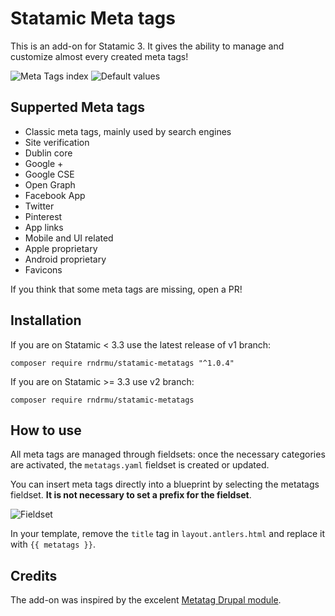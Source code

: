 # Statamic Meta tags

This is an add-on for Statamic 3. It gives the ability to manage and customize almost every created meta tags!

![Meta Tags index](https://web.giovannibuffa.it/github/statamic_metatags_01.png)
![Default values](https://web.giovannibuffa.it/github/statamic_metatags_02.png)

## Supperted Meta tags

- Classic meta tags, mainly used by search engines
- Site verification
- Dublin core
- Google +
- Google CSE
- Open Graph
- Facebook App
- Twitter
- Pinterest
- App links
- Mobile and UI related
- Apple proprietary
- Android proprietary
- Favicons

If you think that some meta tags are missing, open a PR!

## Installation

If you are on Statamic < 3.3 use the latest release of v1 branch:

```composer require rndrmu/statamic-metatags "^1.0.4"```

If you are on Statamic >= 3.3 use v2 branch:

```composer require rndrmu/statamic-metatags```

## How to use

All meta tags are managed through fieldsets: once the necessary categories are activated, the `metatags.yaml` fieldset is created or updated.

You can insert meta tags directly into a blueprint by selecting the metatags fieldset. **It is not necessary to set a prefix for the fieldset**.

![Fieldset](https://web.giovannibuffa.it/github/statamic_metatags_03.png)

In your template, remove the `title` tag in `layout.antlers.html` and replace it with `{{ metatags }}`.

## Credits

The add-on was inspired by the excelent [Metatag Drupal module](https://www.drupal.org/project/metatag).
